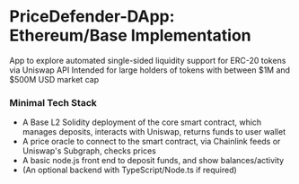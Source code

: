 # PriceDefender-DApp: Ethereum/Base Implementation
App to explore automated single-sided liquidity support for ERC-20 tokens via Uniswap API
Intended for large holders of tokens with between $1M and $500M USD market cap

### Minimal Tech Stack
- A Base L2 Solidity deployment of the core smart contract, which manages deposits, interacts with Uniswap, returns funds to user wallet
- A price oracle to connect to the smart contract, via Chainlink feeds or Uniswap's Subgraph, checks prices
- A basic node.js front end to deposit funds, and show balances/activity
- (An optional backend with TypeScript/Node.ts if required)